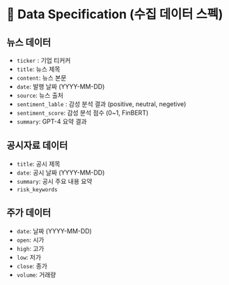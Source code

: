 # 📄 Data Specification (수집 데이터 스펙)

## 뉴스 데이터
-  `ticker` : 기업 티커커
- `title`: 뉴스 제목
- `content`: 뉴스 본문
- `date`: 발행 날짜 (YYYY-MM-DD)
- `source`: 뉴스 출처
- `sentiment_lable` : 감성 분석 결과 (positive, neutral, negetive)
- `sentiment_score`: 감성 분석 점수 (0~1, FinBERT)
- `summary`: GPT-4 요약 결과

## 공시자료 데이터
- `title`: 공시 제목
- `date`: 공시 날짜 (YYYY-MM-DD)
- `summary`: 공시 주요 내용 요약
- `risk_keywords`

## 주가 데이터
- `date`: 날짜 (YYYY-MM-DD)
- `open`: 시가
- `high`: 고가
- `low`: 저가
- `close`: 종가
- `volume`: 거래량